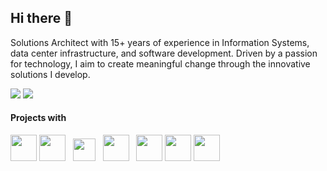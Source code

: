 ## Hi there 👋

Solutions Architect with 15+ years of experience in Information Systems, data center infrastructure, and software development. Driven by a passion for technology, I aim to create meaningful change through the innovative solutions I develop.

<div>
<a href="https://www.linkedin.com/in/thiago-sr-oliveira/" target="_blank"><img loading="lazy" src="https://img.shields.io/badge/-LinkedIn-%230077B5?style=for-the-badge&logo=linkedin&logoColor=white" target="_blank"></a>  
<a href = "mailto:thiago-oliveira@live.com"><img loading="lazy" src="https://img.shields.io/badge/Microsoft_Outlook-0078D4?style=for-the-badge&logo=microsoft-outlook&logoColor=white" target="_blank"></a>
</div>

#### Projects with
<img src="https://cdn.jsdelivr.net/gh/devicons/devicon@latest/icons/java/java-original-wordmark.svg" height="42" width="42" />   <img src="https://cdn.jsdelivr.net/gh/devicons/devicon@latest/icons/php/php-original.svg" height="42" width="42" /> &nbsp; <img src="https://cdn.jsdelivr.net/gh/devicons/devicon@latest/icons/javascript/javascript-original.svg" height="36" width="36" /> &nbsp; <img src="https://cdn.jsdelivr.net/gh/devicons/devicon@latest/icons/nodejs/nodejs-original-wordmark.svg" height="42" width="42" /> &nbsp; <img src="https://cdn.jsdelivr.net/gh/devicons/devicon@latest/icons/python/python-original.svg" height="42" width="42" /> <img src="https://cdn.jsdelivr.net/gh/devicons/devicon@latest/icons/react/react-original.svg" height="42" width="42" />  <img src="https://cdn.jsdelivr.net/gh/devicons/devicon@latest/icons/csharp/csharp-original.svg" height="42" width="42" /> 
<!-- img src="https://cdn.jsdelivr.net/gh/devicons/devicon@latest/icons/angular/angular-original.svg" height="42" width="42" /> <img src="https://cdn.jsdelivr.net/gh/devicons/devicon@latest/icons/bootstrap/bootstrap-original-wordmark.svg" height="42" width="42" /> &nbsp; <img src="https://cdn.jsdelivr.net/gh/devicons/devicon@latest/icons/laravel/laravel-original.svg" height="38" width="38" /> &nbsp; <img src="https://cdn.jsdelivr.net/gh/devicons/devicon@latest/icons/spring/spring-original-wordmark.svg" height="42" width="42" /> &nbsp; <img src="https://cdn.jsdelivr.net/gh/devicons/devicon@latest/icons/amazonwebservices/amazonwebservices-original-wordmark.svg" height="42" width="42" /> &nbsp; <img src="https://cdn.jsdelivr.net/gh/devicons/devicon@latest/icons/docker/docker-original-wordmark.svg" height="42" width="42" /> &nbsp; <img src="https://cdn.jsdelivr.net/gh/devicons/devicon@latest/icons/kubernetes/kubernetes-original.svg" height="42" width="42" /-->

<!-- img src="https://cdn.jsdelivr.net/gh/devicons/devicon@latest/icons/mysql/mysql-original-wordmark.svg" height="42" width="42" />   <img src="https://cdn.jsdelivr.net/gh/devicons/devicon@latest/icons/microsoftsqlserver/microsoftsqlserver-original-wordmark.svg" height="42" width="42" /-->

<!--
**tsroliveira/tsroliveira** is a ✨ _special_ ✨ repository because its `README.md` (this file) appears on your GitHub profile.

Here are some ideas to get you started:

- 🔭 I’m currently working on ...
- 🌱 I’m currently learning ...
- 👯 I’m looking to collaborate on ...
- 🤔 I’m looking for help with ...
- 💬 Ask me about ...
- 📫 How to reach me: ...
- 😄 Pronouns: ...
- ⚡ Fun fact: ...
-->

